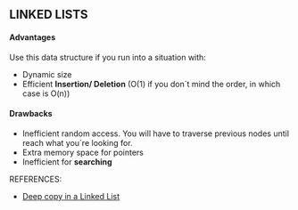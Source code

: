 ## **LINKED LISTS**

#### **Advantages**
Use this data structure if you run into a situation with:
- Dynamic size
- Efficient **Insertion/ Deletion** (O(1) if you don´t mind the order, in which case is O(n))

#### **Drawbacks**
- Inefficient random access. You will have to traverse previous nodes until reach what you´re looking for.
- Extra memory space for pointers
- Inefficient for **searching**

REFERENCES:
- [Deep copy in a Linked List](https://medium.com/spotthedifference/deep-copy-a-linked-list-b90d8376223f)
